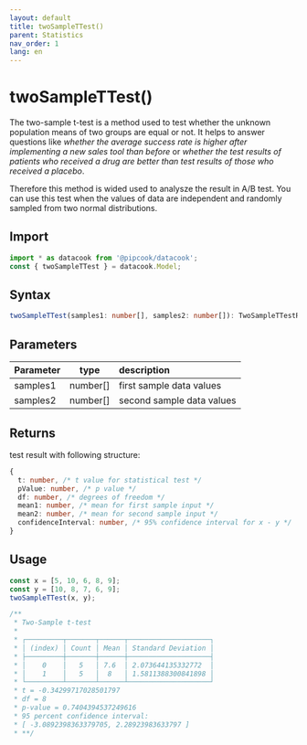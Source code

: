 ```yaml
---
layout: default
title: twoSampleTTest()
parent: Statistics
nav_order: 1
lang: en
---
```


# twoSampleTTest()

The two-sample t-test is a method used to test whether the unknown population means of two groups are equal or not. It helps to answer questions like *whether the average success rate is higher after implementing a new sales tool than before* or *whether the test results of patients who received a drug are better than test results of those who received a placebo*. 

Therefore this method is wided used to analysze the result in A/B test. You can use this test when the values of data are independent and randomly sampled from two normal distributions.

## Import

```javascript
import * as datacook from '@pipcook/datacook';
const { twoSampleTTest } = datacook.Model; 
```

## Syntax

```typescript
twoSampleTTest(samples1: number[], samples2: number[]): TwoSampleTTestResult
```

## Parameters


| Parameter |        type        | description                                                         |
| :-------- | :-----------------: | :------------------------------------------------------------------ |
| samples1   | number[] | first sample data values |
| samples2    | number[] | second sample data values |

## Returns

 test result with following structure:
 ```typescript
 {
   t: number, /* t value for statistical test */
   pValue: number, /* p value */
   df: number, /* degrees of freedom */
   mean1: number, /* mean for first sample input */
   mean2: number, /* mean for second sample input */
   confidenceInterval: number, /* 95% confidence interval for x - y */
 }
 ```

## Usage

```javascript
const x = [5, 10, 6, 8, 9];
const y = [10, 8, 7, 6, 9];
twoSampleTTest(x, y);

/**
 * Two-Sample t-test
 * 
 * ┌─────────┬───────┬──────┬────────────────────┐
 * │ (index) │ Count │ Mean │ Standard Deviation │
 * ├─────────┼───────┼──────┼────────────────────┤
 * │    0    │   5   │ 7.6  │ 2.073644135332772  │
 * │    1    │   5   │  8   │ 1.5811388300841898 │
 * └─────────┴───────┴──────┴────────────────────┘
 * t = -0.34299717028501797
 * df = 8
 * p-value = 0.7404394537249616
 * 95 percent confidence interval:
 * [ -3.0892398363379705, 2.28923983633797 ]
 * **/
```




